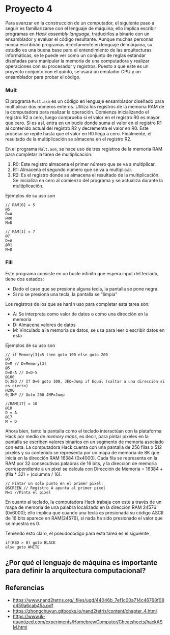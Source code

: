 # Proyecto 4
Para avanzar en la construcción de un computador, el siguiente paso a seguir es familiarizarse con el lenguaje de máquina; ello implica escribir programas en *Hack assembly language*, traducirlos a binario con un ensamblador y evaluar el código resultante. Aunque muchas personas nunca escribirán programas directamente en lenguaje de máquina, su estudio es una buena base para el entendimiento de las arquitecturas informáticas, se le puede ver como un conjunto de reglas estándar diseñadas para manipular la memoria de una computadora y realizar operaciones con su procesador y registros.  Puesto a que este es un proyecto conjunto con el quinto, se usará un emulador CPU y un ensamblador para probar el código.

### Mult
El programa `Mult.asm` es un código en lenguaje ensamblador diseñado para multiplicar dos números enteros. Utiliza los registros de la memoria RAM de la computadora para realizar la operación. Comienza inicializando el registro R2 a cero, luego comprueba si el valor en el registro R0 es mayor que cero. Si es así, entra en un bucle donde suma el valor en el registro R1 al contenido actual del registro R2 y decrementa el valor en R0. Este proceso se repite hasta que el valor en R0 llega a cero. Finalmente, el resultado de la multiplicación se almacena en el registro R2.

En el programa `Mult.asm`, se hace uso de tres registros de la memoria RAM para completar la tarea de multiplicación:

1. R0: Este registro almacena el primer número que se va a multiplicar.
2. R1: Almacena el segundo número que se va a multiplicar.
3. R2: Es el registro donde se almacena el resultado de la multiplicación. Se inicializa en cero al comienzo del programa y se actualiza durante la multiplicación.

Ejemplos de su uso son
 ```
// RAM[0] = 5
@5
D=A
@R0
M=D

// RAM[1] = 7
@7
D=A
@R1
M=D

 ```

### Fill
Este programa consiste en un bucle infinito que espera input del teclado, tiene dos estados:
- Dado el caso que se presione alguna tecla, la pantalla se pone negra.
- Si no se presiona una tecla, la pantalla se "limpia"

Los registros de los que se harán uso para completar esta tarea son:
- A: Se interpreta como valor de datos o como una dirección en la memoria
- D: Almacena valores de datos
- M: Vinculado a la memoria de datos, se usa para leer o escribir datos en esta

Ejemplos de su uso son
 ```
// if Memory[3]=5 then goto 100 else goto 200
@3
D=M // D=Memory[3]
@5
D=D-A // D=D-5
@100
D;JEQ // If D=0 goto 100, JEQ=Jump if Equal (saltar a una dirección si es cierto)
@200
0;JMP // Goto 200 JMP=Jump

//RAM[17] = 10
@10
D = A
@17
M = D
 ```
Ahora bien, tanto la pantalla como el teclado interactúan con la plataforma Hack por medio de *memory maps*, es decir, para pintar pixeles en la pantalla se escriben valores binarios en un segmento de memoria asociado con esta. La computadora Hack cuenta con una pantalla de 256 filas x 512 pixeles y su contenido se representa por un mapa de memoria de 8K que inicia en la dirección RAM 16384 (0x4000). Cada fila se representa en la RAM por 32 consecutivas palabras de 16 bits, y la dirección de memoria correspondiente a un pixel se calcula con Dirección de Memoria = 16384 + (fila * 32) + (columna / 16). 
 ```
// Pintar un solo punto en el primer pixel:
@SCREEN // Registro A apunta al primer pixel
M=1 //Pinta el pixel
 ```
En cuanto al teclado, la computadora Hack trabaja con este a través de un mapa de memoria de una palabra localizado en la dirección RAM 24576 (0x6000); ello implica que cuando una tecla es presionada su código ASCII de 16 bits aparece en RAM[24576], si nada ha sido presionado el valor que se muestra es 0.

Teniendo esto claro, el pseudocódigo para esta tarea es el siguiente
 ```
if(KBD > 0) goto BLACK
else goto WHITE
 ```

## ¿Por qué el lenguaje de máquina es importante para definir la arquitectura computacional?

## Referencias
- https://www.nand2tetris.org/_files/ugd/44046b_7ef1c00a714c46768f08c459a6cab45a.pdf
- https://zhongchuyun.gitbooks.io/nand2tetris/content/chapter_4.html
- https://www.jk-quantized.com/experiments/HomebrewComputer/Cheatsheets/hackASM.html
